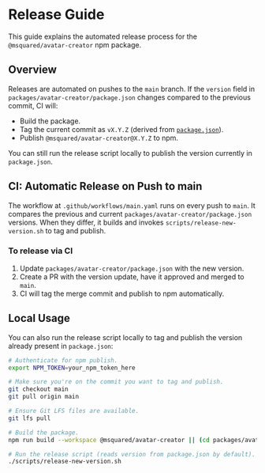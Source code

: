 # Release Guide

This guide explains the automated release process for the `@msquared/avatar-creator` npm package.

## Overview

Releases are automated on pushes to the `main` branch. If the `version` field in
`packages/avatar-creator/package.json` changes compared to the previous commit, CI will:

- Build the package.
- Tag the current commit as `vX.Y.Z` (derived from
  [`package.json`](../packages/avatar-creator/package.json)).
- Publish `@msquared/avatar-creator@X.Y.Z` to npm.

You can still run the release script locally to publish the version currently in `package.json`.

## CI: Automatic Release on Push to main

The workflow at `.github/workflows/main.yaml` runs on every push to `main`. It compares the
previous and current `packages/avatar-creator/package.json` versions. When they differ, it builds
and invokes `scripts/release-new-version.sh` to tag and publish.

### To release via CI

1. Update `packages/avatar-creator/package.json` with the new version.
2. Create a PR with the version update, have it approved and merged to `main`.
3. CI will tag the merge commit and publish to npm automatically.

## Local Usage

You can also run the release script locally to tag and publish the version already present in
`package.json`:

```bash
# Authenticate for npm publish.
export NPM_TOKEN=your_npm_token_here

# Make sure you're on the commit you want to tag and publish.
git checkout main
git pull origin main

# Ensure Git LFS files are available.
git lfs pull

# Build the package.
npm run build --workspace @msquared/avatar-creator || (cd packages/avatar-creator && npm run build)

# Run the release script (reads version from package.json by default).
./scripts/release-new-version.sh
```
